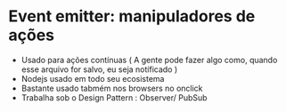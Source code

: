 # Event emitter: manipuladores de ações

- Usado para ações contínuas ( A gente pode fazer algo como, quando esse arquivo for salvo, eu seja notíficado ) 
- Nodejs usado em todo seu ecosistema
- Bastante usado tabmém nos browsers no onclick
- Trabalha sob o Design Pattern : Observer/ PubSub